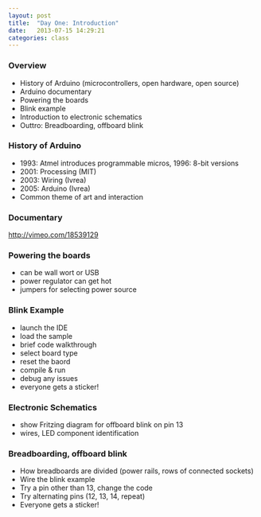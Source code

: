 ```yaml
---
layout: post
title:  "Day One: Introduction"
date:   2013-07-15 14:29:21
categories: class
---
```


### Overview

* History of Arduino (microcontrollers, open hardware, open source)
* Arduino documentary
* Powering the boards
* Blink example
* Introduction to electronic schematics
* Outtro: Breadboarding, offboard blink

### History of Arduino
* 1993: Atmel introduces programmable micros, 1996: 8-bit versions
* 2001: Processing (MIT)
* 2003: Wiring (Ivrea)
* 2005: Arduino (Ivrea)
* Common theme of art and interaction

### Documentary
http://vimeo.com/18539129

### Powering the boards
* can be wall wort or USB
* power regulator can get hot
* jumpers for selecting power source

### Blink Example
* launch the IDE
* load the sample
* brief code walkthrough
* select board type
* reset the baord
* compile & run
* debug any issues
* everyone gets a sticker!

### Electronic Schematics
* show Fritzing diagram for offboard blink on pin 13
* wires, LED component identification

### Breadboarding, offboard blink
* How breadboards are divided (power rails, rows of connected sockets)
* Wire the blink example
* Try a pin other than 13, change the code
* Try alternating pins (12, 13, 14, repeat)
* Everyone gets a sticker!
